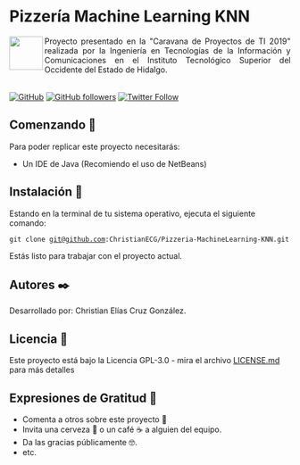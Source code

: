 # Pizzería Machine Learning KNN
<table><p align=justify><img align="left" src='https://cdn1.iconfinder.com/data/icons/web-design-18/50/86-512.png' width=60px> Proyecto presentado en la "Caravana de Proyectos de TI 2019" realizada por la Ingeniería en Tecnologías de la Información y Comunicaciones en el Instituto Tecnológico Superior del Occidente del Estado de Hidalgo.</p></table>

[![GitHub](https://img.shields.io/github/license/ChristianECG/Pizzeria-MachineLearning-KNN)](LICENSE)
[![GitHub followers](https://img.shields.io/github/followers/ChristianECG?label=Follow)](https://github.com/ChristianECG)
[![Twitter Follow](https://img.shields.io/twitter/follow/ChristianECG_?label=Follow)](https://twitter.com/ChristianECG_)

## Comenzando :rocket:

Para poder replicar este proyecto necesitarás:

* Un IDE de Java (Recomiendo el uso de NetBeans)

## Instalación :wrench:

Estando en la terminal de tu sistema operativo, ejecuta el siguiente comando:

<code>git clone git@github.com:ChristianECG/Pizzeria-MachineLearning-KNN.git</code><br>

Estás listo para trabajar con el proyecto actual.

## Autores :black_nib:

Desarrollado por: Christian Elías Cruz González.

## Licencia :page_facing_up:

Este proyecto está bajo la Licencia GPL-3.0 - mira el archivo <a href='LICENSE'>LICENSE.md</a> para más detalles

## Expresiones de Gratitud :gift:

* Comenta a otros sobre este proyecto :loudspeaker:
* Invita una cerveza :beer: o un café :coffee: a alguien del equipo.
* Da las gracias públicamente :nerd_face:.
* etc.
